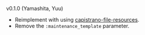 v0.1.0 (Yamashita, Yuu)

* Reimplement with using [capistrano-file-resources](https://github.com/yyuu/capistrano-file-resources).
* Remove the `:maintenance_template` parameter.
